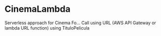# CinemaLambda

Serverless approach for Cinema Fo... Call using URL (AWS API Gateway or lambda URL function) using TituloPelicula
